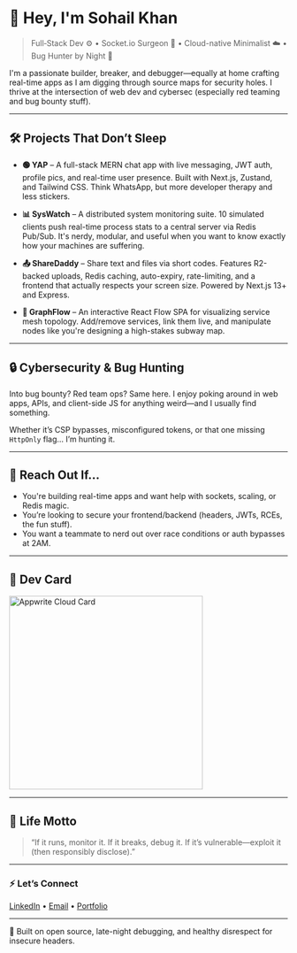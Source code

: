 # 👋 Hey, I'm Sohail Khan

> Full‑Stack Dev ⚙️ • Socket.io Surgeon 🧠 • Cloud-native Minimalist ☁️ • Bug Hunter by Night 🐞

I'm a passionate builder, breaker, and debugger—equally at home crafting real-time apps as I am digging through source maps for security holes. I thrive at the intersection of web dev and cybersec (especially red teaming and bug bounty stuff).

---

## 🛠 Projects That Don’t Sleep

- **🟢 YAP** – A full-stack MERN chat app with live messaging, JWT auth, profile pics, and real-time user presence. Built with Next.js, Zustand, and Tailwind CSS. Think WhatsApp, but more developer therapy and less stickers.

- **📊 SysWatch** – A distributed system monitoring suite. 10 simulated clients push real-time process stats to a central server via Redis Pub/Sub. It's nerdy, modular, and useful when you want to know exactly how your machines are suffering.

- **📤 ShareDaddy** – Share text and files via short codes. Features R2-backed uploads, Redis caching, auto-expiry, rate-limiting, and a frontend that actually respects your screen size. Powered by Next.js 13+ and Express.

- **🔁 GraphFlow** – An interactive React Flow SPA for visualizing service mesh topology. Add/remove services, link them live, and manipulate nodes like you're designing a high-stakes subway map.

---

## 🔒 Cybersecurity & Bug Hunting

Into bug bounty? Red team ops? Same here. I enjoy poking around in web apps, APIs, and client-side JS for anything weird—and I usually find something.

Whether it’s CSP bypasses, misconfigured tokens, or that one missing `HttpOnly` flag... I’m hunting it.

---

## 📡 Reach Out If...

- You're building real-time apps and want help with sockets, scaling, or Redis magic.
- You’re looking to secure your frontend/backend (headers, JWTs, RCEs, the fun stuff).
- You want a teammate to nerd out over race conditions or auth bypasses at 2AM.

---

## 📇 Dev Card

<a href="https://cloud.appwrite.io/card/652d9c1019ca72e687a8">
  <img width="350" src="https://cloud.appwrite.io/v1/cards/cloud?userId=652d9c1019ca72e687a8" alt="Appwrite Cloud Card" />
</a>

---

## 🎯 Life Motto

> “If it runs, monitor it. If it breaks, debug it. If it’s vulnerable—exploit it (then responsibly disclose).”

---

### ⚡ Let’s Connect  
[LinkedIn](https://www.linkedin.com/in/sohail-khan-8185b5243/) • [Email](mailto:sohail.example@domain.com) • [Portfolio](https://yourportfolio.dev)

---

🖤 Built on open source, late-night debugging, and healthy disrespect for insecure headers.
